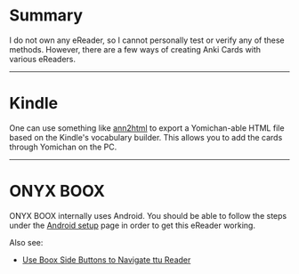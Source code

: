 # Summary

I do not own any eReader, so I cannot personally test or verify any of these methods.
However, there are a few ways of creating Anki Cards with various eReaders.

---

# Kindle

One can use something like [ann2html](https://github.com/xythh/ann2html)
to export a Yomichan-able HTML file based on the Kindle's vocabulary builder.
This allows you to add the cards through Yomichan on the PC.


---

# ONYX BOOX

ONYX BOOX internally uses Android.
You should be able to follow the steps under the [Android setup](setupandroid.md) page
in order to get this eReader working.

Also see:

- [Use Boox Side Buttons to Navigate ttu Reader](https://gist.github.com/MarvNC/5f5bbae05c0c1a639cdba291b5c3ee96#use-boox-side-buttons-to-navigate-ttu-reader)
